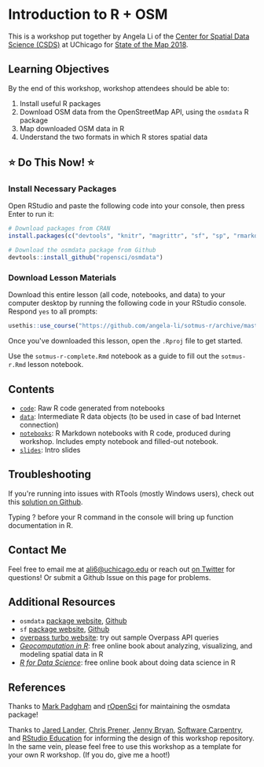 
Introduction to R + OSM
=======================

This is a workshop put together by Angela Li of the [Center for Spatial Data Science (CSDS)](https://spatial.uchicago.edu) at UChicago for [State of the Map 2018](https://2018.stateofthemap.us).

Learning Objectives
-------------------

By the end of this workshop, workshop attendees should be able to:

1.  Install useful R packages
2.  Download OSM data from the OpenStreetMap API, using the `osmdata` R package
3.  Map downloaded OSM data in R
4.  Understand the two formats in which R stores spatial data

⭐️ Do This Now! ⭐️
------------------

### Install Necessary Packages

Open RStudio and paste the following code into your console, then press Enter to run it:

``` r
# Download packages from CRAN
install.packages(c("devtools", "knitr", "magrittr", "sf", "sp", "rmarkdown", "usethis"))

# Download the osmdata package from Github
devtools::install_github("ropensci/osmdata")
```

### Download Lesson Materials

Download this entire lesson (all code, notebooks, and data) to your computer desktop by running the following code in your RStudio console. Respond `yes` to all prompts:

``` r
usethis::use_course("https://github.com/angela-li/sotmus-r/archive/master.zip")
```

Once you've downloaded this lesson, open the `.Rproj` file to get started.

Use the `sotmus-r-complete.Rmd` notebook as a guide to fill out the `sotmus-r.Rmd` lesson notebook.

Contents
--------

-   [`code`](): Raw R code generated from notebooks
-   [`data`](): Intermediate R data objects (to be used in case of bad Internet connection)
-   [`notebooks`](): R Markdown notebooks with R code, produced during workshop. Includes empty notebook and filled-out notebook.
-   [`slides`](): Intro slides

Troubleshooting
---------------

If you're running into issues with RTools (mostly Windows users), check out this [solution on Github](https://github.com/r-lib/devtools/issues/1772#issuecomment-393669488).

Typing ? before your R command in the console will bring up function documentation in R.

Contact Me
----------

Feel free to email me at <ali6@uchicago.edu> or reach out [on Twitter](https://twitter.com/CivicAngela) for questions! Or submit a Github Issue on this page for problems.

Additional Resources
--------------------

-   `osmdata` [package website](https://ropensci.github.io/osmdata/index.html), [Github](https://github.com/ropensci/osmdata)
-   `sf` [package website](https://r-spatial.github.io/sf/), [Github](https://github.com/r-spatial/sf/)
-   [overpass turbo website](http://overpass-turbo.eu): try out sample Overpass API queries
-   [*Geocomputation in R*](https://geocompr.robinlovelace.net): free online book about analyzing, visualizing, and modeling spatial data in R
-   [*R for Data Science*](http://r4ds.had.co.nz): free online book about doing data science in R

References
----------

Thanks to [Mark Padgham](https://github.com/mpadge) and [rOpenSci](https://ropensci.org/) for maintaining the osmdata package!

Thanks to [Jared Lander](https://swcarpentry.github.io/r-novice-gapminder/), [Chris Prener](https://github.com/slu-dss/lesson-template), [Jenny Bryan](https://github.com/jennybc/whattheyforgot), [Software Carpentry](https://swcarpentry.github.io/r-novice-gapminder/), and [RStudio Education](https://github.com/rstudio-education/datascience-box) for informing the design of this workshop repository. In the same vein, please feel free to use this workshop as a template for your own R workshop. (If you do, give me a hoot!)
